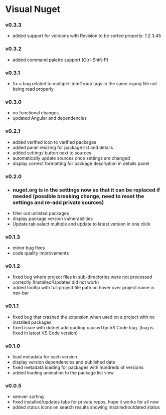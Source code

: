 # Visual Nuget

### v0.3.3

- added support for versions with Revision to be sorted properly: 1.2.3.45

### v0.3.2

- added command palette support (Ctrl-Shift-P)

### v0.3.1

- fix a bug related to multiple ItemGroup tags in the same csproj file not being read properly

### v0.3.0

- no functional changes
- updated Angular and dependencies

### v0.2.1

- added verified icon to verified packages
- added panel resizing for package list and details
- added settings button next to sources
- automatically update sources once settings are changed
- display correct formatting for package description in details panel

### v0.2.0

- ### **nuget.org is in the settings now so that it can be replaced if needed (possible breaking change, need to reset the settings and re-add private sources)**
- filter out unlisted packages
- display package version vulnerabilities
- Update tab select multiple and update to latest version in one click

### v0.1.3

- minor bug fixes
- code quality improvements

### v0.1.2

- fixed bug where project files in sub-directories were not processed correctly (Installed/Updates did not work)
- added tooltip with full project file path on hover over project name in nav-bar

### v0.1.1

- fixed bug that crashed the extension when used on a project with no installed packages
- fixed issue with dotnet add quoting caused by VS Code bug. (bug is fixed in latest VS Code version)

### v0.1.0

- load metadata for each version
- display version dependencies and published date
- fixed metadata loading for packages with hundreds of versions
- added loading animation to the package list view

### v0.0.5

- semver sorting
- fixed installed/updates tabs for private repos, hope it works for all now
- added status icons on search results showing installed/outdated status
